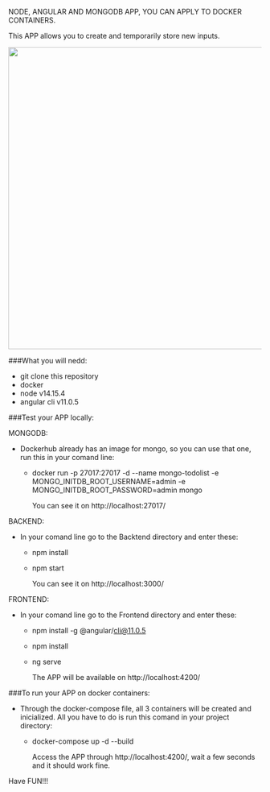 NODE, ANGULAR AND MONGODB APP, YOU CAN APPLY TO DOCKER CONTAINERS.

This APP allows you to create and temporarily store new inputs.

<img src="https://user-images.githubusercontent.com/76655210/105786423-f9662c80-5f74-11eb-9d93-5a04e7542aba.png" width="600">

###What you will nedd:
 - git clone this repository
 - docker 
 - node v14.15.4
 - angular cli v11.0.5

###Test your APP locally:

MONGODB:
 - Dockerhub already has an image for mongo, so you can use that one, run this in your comand line:
   - docker run -p 27017:27017 -d --name mongo-todolist -e MONGO_INITDB_ROOT_USERNAME=admin -e MONGO_INITDB_ROOT_PASSWORD=admin mongo
   
        You can see it on http://localhost:27017/
        
BACKEND:
 - In your comand line go to the Backtend directory and enter these:
   - npm install
   - npm start
   
       You can see it on http://localhost:3000/
       
FRONTEND:
 - In your comand line go to the Frontend directory and enter these:
   - npm install -g @angular/cli@11.0.5
   - npm install 
   - ng serve
   
       The APP will be available on http://localhost:4200/
       
###To run your APP on docker containers:
 - Through the docker-compose file, all 3 containers will be created and inicialized. All you have to do is run this comand in your project directory:
   - docker-compose up -d --build
   
       Access the APP through http://localhost:4200/, wait a few seconds and it should work fine.

Have FUN!!!

